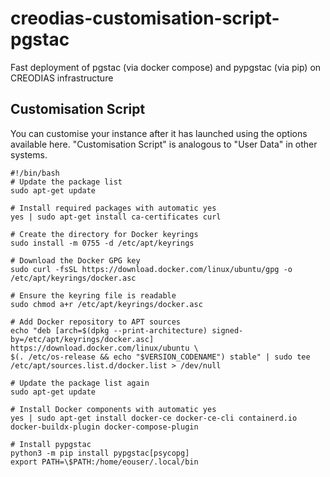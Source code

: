 # creodias-customisation-script-pgstac
Fast deployment of pgstac (via docker compose) and pypgstac (via pip) on CREODIAS infrastructure

## Customisation Script
You can customise your instance after it has launched using the options available here. "Customisation Script" is analogous to "User Data" in other systems.

```
#!/bin/bash
# Update the package list
sudo apt-get update

# Install required packages with automatic yes
yes | sudo apt-get install ca-certificates curl

# Create the directory for Docker keyrings
sudo install -m 0755 -d /etc/apt/keyrings

# Download the Docker GPG key
sudo curl -fsSL https://download.docker.com/linux/ubuntu/gpg -o /etc/apt/keyrings/docker.asc

# Ensure the keyring file is readable
sudo chmod a+r /etc/apt/keyrings/docker.asc

# Add Docker repository to APT sources
echo "deb [arch=$(dpkg --print-architecture) signed-by=/etc/apt/keyrings/docker.asc] https://download.docker.com/linux/ubuntu \
$(. /etc/os-release && echo "$VERSION_CODENAME") stable" | sudo tee /etc/apt/sources.list.d/docker.list > /dev/null

# Update the package list again
sudo apt-get update

# Install Docker components with automatic yes
yes | sudo apt-get install docker-ce docker-ce-cli containerd.io docker-buildx-plugin docker-compose-plugin

# Install pypgstac
python3 -m pip install pypgstac[psycopg]
export PATH=\$PATH:/home/eouser/.local/bin
```